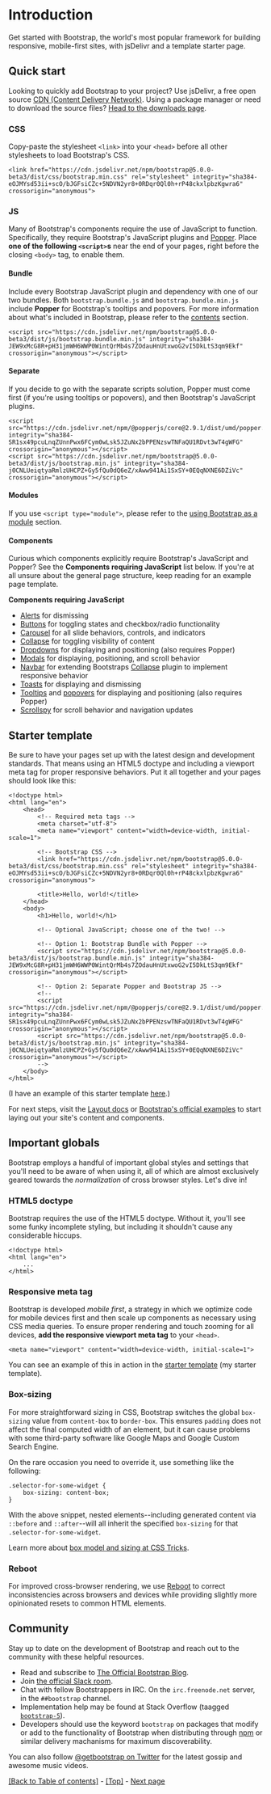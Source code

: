 # Introduction

Get started with Bootstrap, the world's most popular framework for building responsive, mobile-first sites, with jsDelivr and a template starter page.

## Quick start

Looking to quickly add Bootstrap to your project? Use jsDelivr, a free open source [CDN (Content Delivery Network)](https://en.wikipedia.org/wiki/Content_delivery_network). Using a package manager or need to download the source files? [Head to the downloads page](). <!-- link to the next folder: Download -->

### CSS 

Copy-paste the stylesheet `<link>` into your `<head>` before all other stylesheets to load Bootstrap's CSS.
```
<link href="https://cdn.jsdelivr.net/npm/bootstrap@5.0.0-beta3/dist/css/bootstrap.min.css" rel="stylesheet" integrity="sha384-eOJMYsd53ii+scO/bJGFsiCZc+5NDVN2yr8+0RDqr0Ql0h+rP48ckxlpbzKgwra6" crossorigin="anonymous">
```

### JS

Many of Bootstrap's components require the use of JavaScript to function. Specifically, they require Bootstrap's JavaScript plugins and [Popper](https://popper.js.org/). Place **one of the following `<script>`s** near the end of your pages, right before the closing `<body>` tag, to enable them.

#### Bundle

Include every Bootstrap JavaScript plugin and dependency with one of our two bundles. Both `bootstrap.bundle.js` and `bootstrap.bundle.min.js` include **Popper** for Bootstrap's tooltips and popovers. For more information about what's included in Bootstrap, please refer to the [contents]() section. <!-- link to the Getting_Started - Contents section -->
```
<script src="https://cdn.jsdelivr.net/npm/bootstrap@5.0.0-beta3/dist/js/bootstrap.bundle.min.js" integrity="sha384-JEW9xMcG8R+pH31jmWH6WWP0WintQrMb4s7ZOdauHnUtxwoG2vI5DkLtS3qm9Ekf" crossorigin="anonymous"></script>
```

#### Separate

If you decide to go with the separate scripts solution, Popper must come first (if you're using tooltips or popovers), and then Bootstrap's JavaScript plugins.
```
<script src="https://cdn.jsdelivr.net/npm/@popperjs/core@2.9.1/dist/umd/popper.min.js" integrity="sha384-SR1sx49pcuLnqZUnnPwx6FCym0wLsk5JZuNx2bPPENzswTNFaQU1RDvt3wT4gWFG" crossorigin="anonymous"></script>
<script src="https://cdn.jsdelivr.net/npm/bootstrap@5.0.0-beta3/dist/js/bootstrap.min.js" integrity="sha384-j0CNLUeiqtyaRmlzUHCPZ+Gy5fQu0dQ6eZ/xAww941Ai1SxSY+0EQqNXNE6DZiVc" crossorigin="anonymous"></script>
```

#### Modules

If you use `<script type="module">`, please refer to the [using Bootstrap as a module]() section. <!-- link to the Getting_Started / JavaScript folder ('Using Bootstrap as a module' header) -->

#### Components

Curious which components explicitly require Bootstrap's JavaScript and Popper? See the **Components requiring JavaScript** list below. If you're at all unsure about the general page structure, keep reading for an example page template.

**Components requiring JavaScript**

* [Alerts](https://github.com/AndrewSRea/My_Learning_Port/tree/main/Bootstrap/Components/Alerts#alerts) for dismissing
* [Buttons](https://github.com/AndrewSRea/My_Learning_Port/tree/main/Bootstrap/Components/Buttons#buttons) for toggling states and checkbox/radio functionality
* [Carousel]() for all slide behaviors, controls, and indicators
* [Collapse]() for toggling visibility of content
* [Dropdowns]() for displaying and positioning (also requires Popper)
* [Modals]() for displaying, positioning, and scroll behavior
* [Navbar]() for extending Bootstraps [Collapse]() plugin to implement responsive behavior
* [Toasts]() for displaying and dismissing
* [Tooltips]() and [popovers]() for displaying and positioning (also requires Popper)
* [Scrollspy]() for scroll behavior and navigation updates

## Starter template

Be sure to have your pages set up with the latest design and development standards. That means using an HTML5 doctype and including a viewport meta tag for proper responsive behaviors. Put it all together and your pages should look like this:
```
<!doctype html>
<html lang="en">
    <head>
        <!-- Required meta tags -->
        <meta charset="utf-8">
        <meta name="viewport" content="width=device-width, initial-scale=1">

        <!-- Bootstrap CSS -->
        <link href="https://cdn.jsdelivr.net/npm/bootstrap@5.0.0-beta3/dist/css/bootstrap.min.css" rel="stylesheet" integrity="sha384-eOJMYsd53ii+scO/bJGFsiCZc+5NDVN2yr8+0RDqr0Ql0h+rP48ckxlpbzKgwra6" crossorigin="anonymous">

        <title>Hello, world!</title>
    </head>
    <body>
        <h1>Hello, world!</h1>

        <!-- Optional JavaScript; choose one of the two! -->

        <!-- Option 1: Bootstrap Bundle with Popper -->
        <script src="https://cdn.jsdelivr.net/npm/bootstrap@5.0.0-beta3/dist/js/bootstrap.bundle.min.js" integrity="sha384-JEW9xMcG8R+pH31jmWH6WWP0WintQrMb4s7ZOdauHnUtxwoG2vI5DkLtS3qm9Ekf" crossorigin="anonymous"></script>

        <!-- Option 2: Separate Popper and Bootstrap JS -->
        <!--
        <script src="https://cdn.jsdelivr.net/npm/@popperjs/core@2.9.1/dist/umd/popper.min.js" integrity="sha384-SR1sx49pcuLnqZUnnPwx6FCym0wLsk5JZuNx2bPPENzswTNFaQU1RDvt3wT4gWFG" crossorigin="anonymous"></script>
        <script src="https://cdn.jsdelivr.net/npm/bootstrap@5.0.0-beta3/dist/js/bootstrap.min.js" integrity="sha384-j0CNLUeiqtyaRmlzUHCPZ+Gy5fQu0dQ6eZ/xAww941Ai1SxSY+0EQqNXNE6DZiVc" crossorigin="anonymous"></script>
        -->
    </body>
</html>
```
(I have an example of this starter template [here](https://github.com/AndrewSRea/My_Learning_Port/blob/main/Bootstrap/starter-template.html).)

For next steps, visit the [Layout docs]() or [Bootstrap's official examples](https://getbootstrap.com/docs/5.0/examples/) to start laying out your site's content and components.

<!-- you need to reconfigure your Layout folder, then put the link to the 'Grid system' header into the 'Layout docs' link above -->

## Important globals

Bootstrap employs a handful of important global styles and settings that you'll need to be aware of when using it, all of which are almost exclusively geared towards the *normalization* of cross browser styles. Let's dive in!

### HTML5 doctype

Bootstrap requires the use of the HTML5 doctype. Without it, you'll see some funky incomplete styling, but including it shouldn't cause any considerable hiccups.
```
<!doctype html>
<html lang="en">
    ...
</html>
```

### Responsive meta tag

Bootstrap is developed *mobile first*, a strategy in which we optimize code for mobile devices first and then scale up components as necessary using CSS media queries. To ensure proper rendering and touch zooming for all devices, **add the responsive viewport meta tag** to your `<head>`.
```
<meta name="viewport" content="width=device-width, initial-scale=1">
```
You can see an example of this in action in the [starter template](https://github.com/AndrewSRea/My_Learning_Port/blob/main/Bootstrap/starter-template.html) (my starter template).

### Box-sizing

For more straightforward sizing in CSS, Bootstrap switches the global `box-sizing` value from `content-box` to `border-box`. This ensures `padding` does not affect the final computed width of an element, but it can cause problems with some third-party software like Google Maps and Google Custom Search Engine.

On the rare occasion you need to override it, use something like the following:
```
.selector-for-some-widget {
    box-sizing: content-box;
}
```
With the above snippet, nested elements--including generated content via `::before` and `::after`--will all inherit the specified `box-sizing` for that `.selector-for-some-widget`.

Learn more about [box model and sizing at CSS Tricks](https://css-tricks.com/box-sizing/).

### Reboot

For improved cross-browser rendering, we use [Reboot]() to correct inconsistencies across browsers and devices while providing slightly more opinionated resets to common HTML elements.

## Community

Stay up to date on the development of Bootstrap and reach out to the community with these helpful resources.

* Read and subscribe to [The Official Bootstrap Blog](https://blog.getbootstrap.com/).
* Join [the official Slack room](https://bootstrap-slack.herokuapp.com/).
* Chat with fellow Bootstrappers in IRC. On the `irc.freenode.net` server, in the `##bootstrap` channel.
* Implementation help may be found at Stack Overflow (taagged [`bootstrap-5`](https://stackoverflow.com/questions/tagged/bootstrap-5)).
* Developers should use the keyword `bootstrap` on packages that modify or add to the functionality of Bootstrap when distributing through [npm](https://www.npmjs.com/search?q=keywords:bootstrap) or similar delivery machanisms for maximum discoverability.

You can also follow [@getbootstrap on Twitter](https://twitter.com/getbootstrap) for the latest gossip and awesome music videos.

[[Back to Table of contents]](https://github.com/AndrewSRea/My_Learning_Port/tree/main/Bootstrap/Getting_Started#getting-started) - [[Top]](https://github.com/AndrewSRea/My_Learning_Port/tree/main/Bootstrap/Getting_Started/Introduction#introduction) - [Next page]()